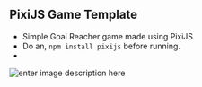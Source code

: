 ﻿## PixiJS Game Template

 - Simple Goal Reacher game made using PixiJS
 - Do an, `npm install pixijs` before running.
 - 
 ![enter image description here](https://i.ibb.co/XxBpppJ/pixijs.png)
